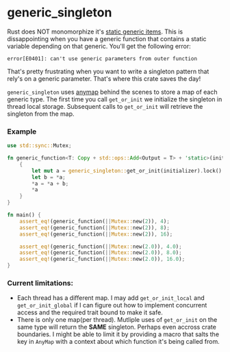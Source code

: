 # generic\_singleton
Rust does NOT monomorphize it's [static generic items]. This is dissappointing when you have a
generic function that contains a static variable depending on that generic. You'll get the
following error:
```text
error[E0401]: can't use generic parameters from outer function
```

That's pretty frustrating when you want to write a singleton pattern that rely's on a generic
parameter. That's where this crate saves the day!

`generic_singleton` uses [anymap] behind the scenes to store a map of each generic type. The first
time you call `get_or_init` we initialize the singleton in thread local storage. Subsequent
calls to `get_or_init` will retrieve the singleton from the map.

### Example
```rust
use std::sync::Mutex;

fn generic_function<T: Copy + std::ops::Add<Output = T> + 'static>(initializer: fn() -> Mutex<T>) -> T {
    {
        let mut a = generic_singleton::get_or_init(initializer).lock().unwrap();
        let b = *a;
        *a = *a + b;
        *a
    }
}

fn main() {
    assert_eq!(generic_function(||Mutex::new(2)), 4);
    assert_eq!(generic_function(||Mutex::new(2)), 8);
    assert_eq!(generic_function(||Mutex::new(2)), 16);

    assert_eq!(generic_function(||Mutex::new(2.0)), 4.0);
    assert_eq!(generic_function(||Mutex::new(2.0)), 8.0);
    assert_eq!(generic_function(||Mutex::new(2.0)), 16.0);
}
```

### Current limitations:
- Each thread has a different map. I may add `get_or_init_local` and `get_or_init_global` if I
can figure out how to implement concurrent access and the required trait bound to make it safe.
- There is only one map(per thread). Mutliple uses of `get_or_init` on the same type will
return the __SAME__ singleton. Perhaps even accross crate boundaries. I might be able to limit
it by providing a macro that salts the key in `AnyMap` with a context about which function it's
being called from.

[static generic items]: https://doc.rust-lang.org/reference/items/static-items.html#statics--generics
[anymap]: https://docs.rs/anymap/latest/anymap/
